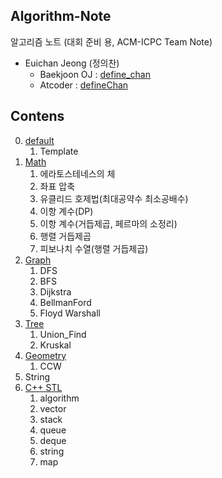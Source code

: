 ## Algorithm-Note

알고리즘 노트 (대회 준비 용, ACM-ICPC Team Note)

* Euichan Jeong (정의찬)
  * Baekjoon OJ : [define_chan](https://www.acmicpc.net/user/define_chan)
  * Atcoder : [defineChan](https://atcoder.jp/)

## Contens

0. [default](https://github.com/Eucha09/Algorithm-Note/tree/main/default)
    1. Template
0. [Math](https://github.com/Eucha09/Algorithm-Note/tree/main/Math)
    1. 에라토스테네스의 체
    1. 좌표 압축
    1. 유클리드 호제법(최대공약수 최소공배수)
    1. 이항 계수(DP)
    1. 이항 계수(거듭제곱, 페르마의 소정리)
    1. 행렬 거듭제곱
    1. 피보나치 수열(행렬 거듭제곱)
0. [Graph](https://github.com/Eucha09/Algorithm-Note/tree/main/Graph)
    1. DFS
    1. BFS
    1. Dijkstra
    1. BellmanFord
    1. Floyd Warshall
0. [Tree](https://github.com/Eucha09/Algorithm-Note/tree/main/Tree)
    1. Union_Find
    1. Kruskal
0. [Geometry](https://github.com/Eucha09/Algorithm-Note/tree/main/Geometry)
    1. CCW
0. String
0. [C++ STL](https://github.com/Eucha09/Algorithm-Note/tree/main/C%2B%2BSTL)
    1. algorithm
    1. vector
    1. stack
    1. queue
    1. deque
    1. string
    1. map
